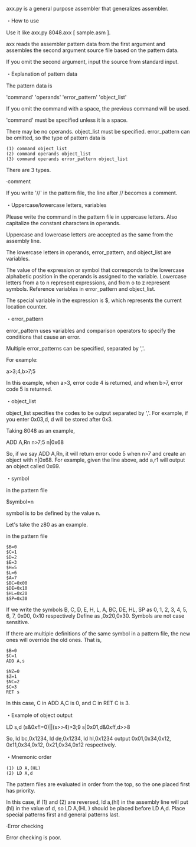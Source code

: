 axx.py is a general purpose assembler that generalizes assembler.

・How to use

Use it like axx.py 8048.axx [ sample.asm ].

axx reads the assembler pattern data from the first argument and assembles the second argument source file based on the pattern data.

If you omit the second argument, input the source from standard input.

・Explanation of pattern data

The pattern data is

'command' 'operands' 'error_pattern' 'object_list'

If you omit the command with a space, the previous command will be used.

'command' must be specified unless it is a space.

There may be no operands. object_list must be specified. error_pattern can be omitted, so the type of pattern data is

```
(1) command object_list
(2) command operands object_list
(3) command operands error_pattern object_list
```
There are 3 types.

·comment

If you write '//' in the pattern file, the line after // becomes a comment.

・Uppercase/lowercase letters, variables

Please write the command in the pattern file in uppercase letters. Also capitalize the constant characters in operands.

Uppercase and lowercase letters are accepted as the same from the assembly line.

The lowercase letters in operands, error_pattern, and object_list are variables.

The value of the expression or symbol that corresponds to the lowercase alphabetic position in the operands is assigned to the variable. Lowercase letters from a to n represent expressions, and from o to z represent symbols. Reference variables in error_pattern and object_list.

The special variable in the expression is $, which represents the current location counter.

・error_pattern

error_pattern uses variables and comparison operators to specify the conditions that cause an error.

Multiple error_patterns can be specified, separated by ','.

For example:

a>3;4,b>7;5

In this example, when a>3, error code 4 is returned, and when b>7, error code 5 is returned.

・object_list

object_list specifies the codes to be output separated by ','. For example, if you enter 0x03,d, d will be stored after 0x3.

Taking 8048 as an example,

ADD A,Rn n>7;5 n|0x68

So, if we say ADD A,Rn, it will return error code 5 when n>7 and create an object with n|0x68. For example, given the line above, add a,r1 will output an object called 0x69.

・symbol

in the pattern file

$symbol=n

symbol is to be defined by the value n.

Let's take the z80 as an example.

in the pattern file

```
$B=0
$C=1
$D=2
$E=3
$H=5
$L=6
$A=7
$BC=0x00
$DE=0x10
$HL=0x20
$SP=0x30
```

If we write the symbols B, C, D, E, H, L, A, BC, DE, HL, SP as 0, 1, 2, 3, 4, 5, 6, 7, 0x00, 0x10 respectively Define as ,0x20,0x30. Symbols are not case sensitive.

If there are multiple definitions of the same symbol in a pattern file, the new ones will override the old ones. That is,

```
$B=0
$C=1
ADD A,s

$NZ=0
$Z=1
$NC=2
$C=3
RET s
```

In this case, C in ADD A,C is 0, and C in RET C is 3.

・Example of object output

LD s,d (s&0xf!=0)||(s>>4)>3;9 s|0x01,d&0xff,d>>8

So, ld bc,0x1234, ld de,0x1234, ld hl,0x1234 output 0x01,0x34,0x12, 0x11,0x34,0x12, 0x21,0x34,0x12 respectively.

・Mnemonic order

```
(1) LD A,(HL)
(2) LD A,d
```

The pattern files are evaluated in order from the top, so the one placed first has priority.

In this case, if (1) and (2) are reversed, ld a,(hl) in the assembly line will put (hl) in the value of d, so LD A,(HL ) should be placed before LD A,d. Place special patterns first and general patterns last.

·Error checking

Error checking is poor.


